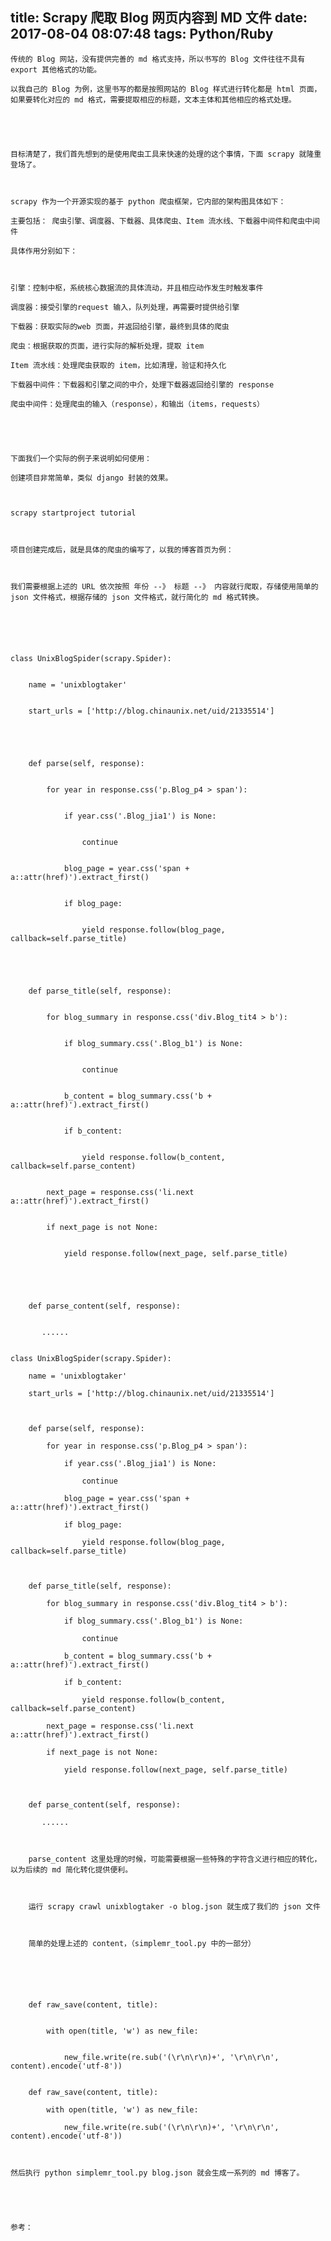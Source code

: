 title: Scrapy 爬取 Blog 网页内容到 MD 文件
date: 2017-08-04 08:07:48
tags: Python/Ruby
---


	传统的 Blog 网站，没有提供完善的 md 格式支持，所以书写的 Blog 文件往往不具有 export 其他格式的功能。

	以我自己的 Blog 为例，这里书写的都是按照网站的 Blog 样式进行转化都是 html 页面，如果要转化对应的 md 格式，需要提取相应的标题，文本主体和其他相应的格式处理。

	

	

	目标清楚了，我们首先想到的是使用爬虫工具来快速的处理的这个事情，下面 scrapy 就隆重登场了。

	

	scrapy 作为一个开源实现的基于 python 爬虫框架，它内部的架构图具体如下：

	主要包括： 爬虫引擎、调度器、下载器、具体爬虫、Item 流水线、下载器中间件和爬虫中间件

	具体作用分别如下：

	

	引擎：控制中枢，系统核心数据流的具体流动，并且相应动作发生时触发事件

	调度器：接受引擎的request 输入，队列处理，再需要时提供给引擎

	下载器：获取实际的web 页面，并返回给引擎，最终到具体的爬虫

	爬虫：根据获取的页面，进行实际的解析处理，提取 item

	Item 流水线：处理爬虫获取的 item，比如清理，验证和持久化

	下载器中间件：下载器和引擎之间的中介，处理下载器返回给引擎的 response

	爬虫中间件：处理爬虫的输入（response），和输出（items，requests）

	

	

	下面我们一个实际的例子来说明如何使用：

	创建项目非常简单，类似 django 封装的效果。

	

	scrapy startproject tutorial

	

	项目创建完成后，就是具体的爬虫的编写了，以我的博客首页为例：  

	

	我们需要根据上述的 URL 依次按照 年份 --》 标题 --》 内容就行爬取，存储使用简单的 json 文件格式，根据存储的 json 文件格式，就行简化的 md 格式转换。

	

	


	class UnixBlogSpider(scrapy.Spider):


	    name = 'unixblogtaker'


	    start_urls = ['http://blog.chinaunix.net/uid/21335514']


	


	    def parse(self, response):


	        for year in response.css('p.Blog_p4 > span'):


	            if year.css('.Blog_jia1') is None:


	                continue


	            blog_page = year.css('span + a::attr(href)').extract_first()


	            if blog_page:


	                yield response.follow(blog_page, callback=self.parse_title)


	


	    def parse_title(self, response):


	        for blog_summary in response.css('div.Blog_tit4 > b'):


	            if blog_summary.css('.Blog_b1') is None:


	                continue


	            b_content = blog_summary.css('b + a::attr(href)').extract_first()


	            if b_content:


	                yield response.follow(b_content, callback=self.parse_content)


	        next_page = response.css('li.next a::attr(href)').extract_first()


	        if next_page is not None:


	            yield response.follow(next_page, self.parse_title)


	


	    def parse_content(self, response):


	       ...... 

	
	class UnixBlogSpider(scrapy.Spider):

	    name = 'unixblogtaker'

	    start_urls = ['http://blog.chinaunix.net/uid/21335514']

	

	    def parse(self, response):

	        for year in response.css('p.Blog_p4 > span'):

	            if year.css('.Blog_jia1') is None:

	                continue

	            blog_page = year.css('span + a::attr(href)').extract_first()

	            if blog_page:

	                yield response.follow(blog_page, callback=self.parse_title)

	

	    def parse_title(self, response):

	        for blog_summary in response.css('div.Blog_tit4 > b'):

	            if blog_summary.css('.Blog_b1') is None:

	                continue

	            b_content = blog_summary.css('b + a::attr(href)').extract_first()

	            if b_content:

	                yield response.follow(b_content, callback=self.parse_content)

	        next_page = response.css('li.next a::attr(href)').extract_first()

	        if next_page is not None:

	            yield response.follow(next_page, self.parse_title)

	

	    def parse_content(self, response):

	       ...... 

		
	
		parse_content 这里处理的时候，可能需要根据一些特殊的字符含义进行相应的转化，以为后续的 md 简化转化提供便利。
	
		
	
		运行 scrapy crawl unixblogtaker -o blog.json 就生成了我们的 json 文件
	
		
	
		简单的处理上述的 content，（simplemr_tool.py 中的一部分）
	
		
	
		
	
	
		def raw_save(content, title):
	
	
		    with open(title, 'w') as new_file:
	
	
		        new_file.write(re.sub('(\r\n\r\n)+', '\r\n\r\n', content).encode('utf-8'))
	

		def raw_save(content, title):
	
		    with open(title, 'w') as new_file:
	
		        new_file.write(re.sub('(\r\n\r\n)+', '\r\n\r\n', content).encode('utf-8'))
	
	

	然后执行 python simplemr_tool.py blog.json 就会生成一系列的 md 博客了。

	

	

	参考：

	 

	 
